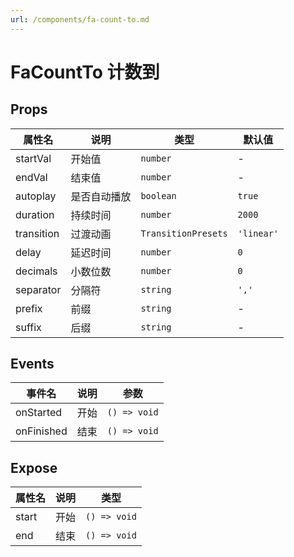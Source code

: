 ```yaml
---
url: /components/fa-count-to.md
---
```

# FaCountTo 计数到&#x20;

## Props

| 属性名     | 说明         | 类型                | 默认值     |
| ---------- | ------------ | ------------------- | ---------- |
| startVal   | 开始值       | `number`            | -          |
| endVal     | 结束值       | `number`            | -          |
| autoplay   | 是否自动播放 | `boolean`           | `true`     |
| duration   | 持续时间     | `number`            | `2000`     |
| transition | 过渡动画     | `TransitionPresets` | `'linear'` |
| delay      | 延迟时间     | `number`            | `0`        |
| decimals   | 小数位数     | `number`            | `0`        |
| separator  | 分隔符       | `string`            | `','`      |
| prefix     | 前缀         | `string`            | -          |
| suffix     | 后缀         | `string`            | -          |

## Events

| 事件名     | 说明 | 参数         |
| ---------- | ---- | ------------ |
| onStarted  | 开始 | `() => void` |
| onFinished | 结束 | `() => void` |

## Expose

| 属性名 | 说明 | 类型         |
| ------ | ---- | ------------ |
| start  | 开始 | `() => void` |
| end    | 结束 | `() => void` |
